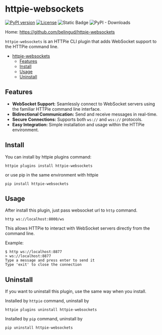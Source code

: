 # httpie-websockets

[![PyPI version](https://img.shields.io/pypi/v/httpie-websockets?style=for-the-badge)](https://pypi.org/project/httpie-websockets/) [![License](https://img.shields.io/github/license/belingud/httpie-websockets.svg?style=for-the-badge)](https://opensource.org/licenses/MIT) ![Static Badge](https://img.shields.io/badge/language-Python-%233572A5?style=for-the-badge) ![PyPI - Downloads](https://img.shields.io/pypi/dm/httpie-websockets?logo=pypi&style=for-the-badge)


Home: https://github.com/belingud/httpie-websockets

`httpie-websockets` is an HTTPie CLI plugin that adds WebSocket support to the HTTPie command line.


<!-- TOC -->
* [httpie-websockets](#httpie-websockets)
  * [Features](#features)
  * [Install](#install)
  * [Usage](#usage)
  * [Uninstall](#uninstall)
<!-- TOC -->

## Features

- **WebSocket Support:** Seamlessly connect to WebSocket servers using the familiar HTTPie command line interface.
- **Bidirectional Communication:** Send and receive messages in real-time.
- **Secure Connections:** Supports both `ws://` and `wss://` protocols.
- **Easy Integration:** Simple installation and usage within the HTTPie environment.

## Install

You can install by httpie plugins command:

```shell
httpie plugins install httpie-websockets
```

or use pip in the same environment with httpie

```shell
pip install httpie-websockets
```

## Usage

After install this plugin, just pass websocket url to `http` command.

```shell
http ws://localhost:8000/ws
```

This allows HTTPie to interact with WebSocket servers directly from the command line.

Example:

```shell
$ http ws://localhost:8877
> ws://localhost:8877
Type a message and press enter to send it
Type 'exit' to close the connection

```

## Uninstall

If you want to uninstall this plugin, use the same way when you install.

Installed by `httpie` command, uninstall by 

```shell
httpie plugins uninstall httpie-websockets
```

Installed by `pip` command, uninstall by 

```shell
pip uninstall httpie-websockets
```

